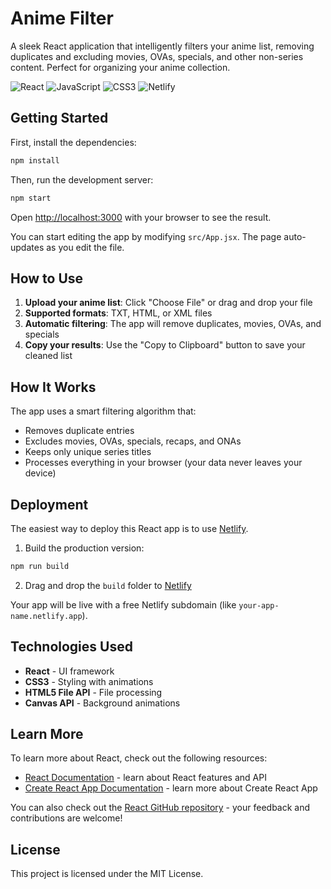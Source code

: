 # Anime Filter

A sleek React application that intelligently filters your anime list, removing duplicates and excluding movies, OVAs, specials, and other non-series content. Perfect for organizing your anime collection.

![React](https://img.shields.io/badge/React-18.2.0-61DAFB?logo=react&logoColor=white)
![JavaScript](https://img.shields.io/badge/JavaScript-ES6+-F7DF1E?logo=javascript&logoColor=black)
![CSS3](https://img.shields.io/badge/CSS3-Animations-1572B6?logo=css3&logoColor=white)
![Netlify](https://img.shields.io/badge/Deployment-Netlify-00C7B7?logo=netlify&logoColor=white)

## Getting Started

First, install the dependencies:

```bash
npm install
```

Then, run the development server:

```bash
npm start
```

Open [http://localhost:3000](http://localhost:3000) with your browser to see the result.

You can start editing the app by modifying `src/App.jsx`. The page auto-updates as you edit the file.

## How to Use

1. **Upload your anime list**: Click "Choose File" or drag and drop your file
2. **Supported formats**: TXT, HTML, or XML files
3. **Automatic filtering**: The app will remove duplicates, movies, OVAs, and specials
4. **Copy your results**: Use the "Copy to Clipboard" button to save your cleaned list

## How It Works

The app uses a smart filtering algorithm that:
- Removes duplicate entries
- Excludes movies, OVAs, specials, recaps, and ONAs
- Keeps only unique series titles
- Processes everything in your browser (your data never leaves your device)

## Deployment

The easiest way to deploy this React app is to use [Netlify](https://netlify.com).

1. Build the production version:
```bash
npm run build
```

2. Drag and drop the `build` folder to [Netlify](https://netlify.com)

Your app will be live with a free Netlify subdomain (like `your-app-name.netlify.app`).

## Technologies Used

- **React** - UI framework
- **CSS3** - Styling with animations
- **HTML5 File API** - File processing
- **Canvas API** - Background animations

## Learn More

To learn more about React, check out the following resources:

- [React Documentation](https://reactjs.org/docs/getting-started.html) - learn about React features and API
- [Create React App Documentation](https://facebook.github.io/create-react-app/docs/getting-started) - learn more about Create React App

You can also check out the [React GitHub repository](https://github.com/facebook/react) - your feedback and contributions are welcome!

## License

This project is licensed under the MIT License.
